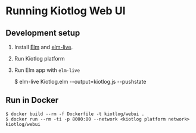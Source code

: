 # Running Kiotlog Web UI

## Development setup

1. Install [Elm](https://guide.elm-lang.org/install.html) and [elm-live](https://git.io/elm-live).
2. Run Kiotlog platform
3. Run Elm app with `elm-live`

    $ elm-live Kiotlog.elm --output=kiotlog.js --pushstate

## Run in Docker

    $ docker build --rm -f Dockerfile -t kiotlog/webui .
    $ docker run --rm -ti -p 8000:80 --network <kiotlog platform network> kiotlog/webui

